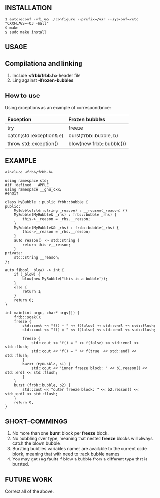 INSTALLATION
------------
```
$ autoreconf -vfi && ./configure --prefix=/usr --sysconf=/etc "CXXFLAGS=-O3 -Wall"
$ make
$ sudo make install
```

USAGE
-----

## Compilationa and linking

1. Include **<frbb/frbb.h>** header file
2. Ling against **-lfrozen-bubbles**

## How to use

Using exceptions as an example of correspondance:

| Exception                | Frozen bubbles           |
|:------------------------ |:------------------------ |
| try                      | freeze                   |
| catch(std::exception& e) | burst(frbb::bubble, b)   |
| throw std::exception()   | blow(new frbb::bubble()) |

EXAMPLE
--------

```
#include <frbb/frbb.h>

using namespace std;
#if !defined __APPLE__
using namespace __gnu_cxx;
#endif

class MyBubble : public frbb::bubble {
public:
	MyBubble(std::string _reason) : __reason(_reason) {}
	MyBubble(MyBubble& _rhs) : frbb::bubble(_rhs) {
		this->__reason = _rhs.__reason;
	}
	MyBubble(MyBubble&& _rhs) : frbb::bubble(_rhs) {
		this->__reason = _rhs.__reason;
	}
	auto reason() -> std::string {
		return this->__reason;
	}
private:
	std::string __reason;
};

auto f(bool _blow) -> int {
	if (_blow) {
		blow(new MyBubble("this is a bubble"));
	}
	else {
		return 1;
	}
	return 0;
}

int main(int argc, char* argv[]) {
	frbb::soak();
	freeze {
		std::cout << "f() = " << f(false) << std::endl << std::flush;
		std::cout << "f() = " << f(false) << std::endl << std::flush;

		freeze {
			std::cout << "f() = " << f(false) << std::endl << std::flush;
			std::cout << "f() = " << f(true) << std::endl << std::flush;
		}
		burst (MyBubble, b1) {
			std::cout << "inner freeze block: " << b1.reason() << std::endl << std::flush;
		}
	}
	burst (frbb::bubble, b2) {
		std::cout << "outer freeze block: " << b2.reason() << std::endl << std::flush;
	}
	return 0;
}
```

SHORT-COMMINGS
--------------

1. No more than one **burst** block per **freeze** block.
2. No bubbling over type, meaning that nested **freeze** blocks will always
   catch the blown bubble.
2. Bursting bubbles variables names are available to the current code block,
   meaning that with need to track bubble names.
3. You may get seg faults if blow a bubble from a different type that is
   bursted.

FUTURE WORK
-----------

Correct all of the above.
